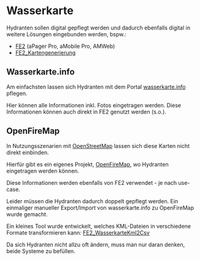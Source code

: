# Wasserkarte

Hydranten sollen digital gepflegt werden und dadurch ebenfalls digital in weitere Lösungen eingebunden werden, bspw.:

* [FE2](../Software/FE2.md) (aPager Pro, aMobile Pro, AMWeb)
* [FE2_Kartengenerierung](../Software/FE2_Kartengenerierung.md)

## Wasserkarte.info

Am einfachsten lassen sich Hydranten mit dem Portal [wasserkarte.info](https://wasserkarte.info) pflegen.

Hier können alle Informationen inkl. Fotos eingetragen werden. Diese Informationen können auch direkt in FE2 genutzt werden (s.o.).

## OpenFireMap

In Nutzungsszenarien mit [OpenStreetMap](https://www.openstreetmap.de/karte/) lassen sich diese Karten nicht direkt einbinden.

Hierfür gibt es ein eigenes Projekt, [OpenFireMap](https://openfiremap.de/), wo Hydranten eingetragen werden können.

Diese Informationen werden ebenfalls von FE2 verwendet - je nach use-case.

Leider müssen die Hydranten dadurch doppelt gepflegt werden. Ein einmaliger manueller Export/Import von wasserkarte.info zu OpenFireMap wurde gemacht.

Ein kleines Tool wurde entwickelt, welches KML-Dateien in verschiedene Formate transformieren kann: [FE2_WasserkarteKml2Csv](../Software/FE2_WasserkarteKml2Csv.md)

Da sich Hydranten nicht allzu oft ändern, muss man nur daran denken, beide Systeme zu befüllen.